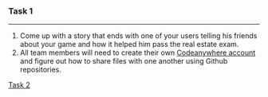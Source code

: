 ### Task 1
---
1. Come up with a story that ends with one of your users telling his friends about your game and how it helped him pass the real estate exam.
2. All team members will need to create their own [Codeanywhere account](https://codeanywhere.com/) and figure out how to share files with one another using Github repositories.

[Task 2](../master/task2.md)
